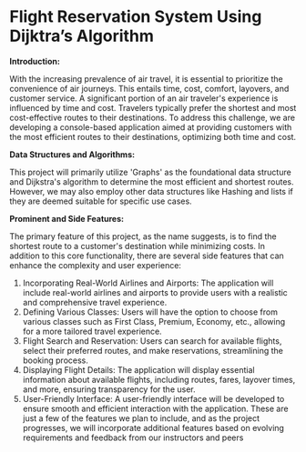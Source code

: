 # Flight Reservation System Using Dijktra’s Algorithm
**Introduction:**

With the increasing prevalence of air travel, it is essential to prioritize the convenience of air journeys. This entails time, cost, comfort, layovers, and customer service. A significant portion of an air traveler's experience is influenced by time and cost. Travelers typically prefer the shortest and most cost-effective routes to their destinations. To address this challenge, we are developing a console-based application aimed at providing customers with the most efficient routes to their destinations, optimizing both time and cost.

**Data Structures and Algorithms:**

This project will primarily utilize 'Graphs' as the foundational data structure and Dijkstra's algorithm to determine the most efficient and shortest routes. However, we may also employ other data structures like Hashing and lists if they are deemed suitable for specific use cases.

**Prominent and Side Features:**

The primary feature of this project, as the name suggests, is to find the shortest route to a customer's destination while minimizing costs. In addition to this core functionality, there are several side features that can enhance the complexity and user experience:
1.	Incorporating Real-World Airlines and Airports: The application will include real-world airlines and airports to provide users with a realistic and comprehensive travel experience.
2.	Defining Various Classes: Users will have the option to choose from various classes such as First Class, Premium, Economy, etc., allowing for a more tailored travel experience.
3.	Flight Search and Reservation: Users can search for available flights, select their preferred routes, and make reservations, streamlining the booking process.
4.	Displaying Flight Details: The application will display essential information about available flights, including routes, fares, layover times, and more, ensuring transparency for the user.
5.	User-Friendly Interface: A user-friendly interface will be developed to ensure smooth and efficient interaction with the application.
These are just a few of the features we plan to include, and as the project progresses, we will incorporate additional features based on evolving requirements and feedback from our instructors and peers


